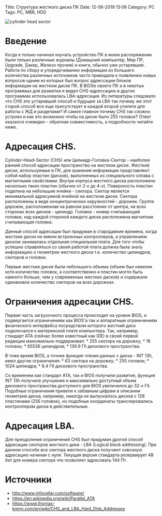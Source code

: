 Title: Структура жесткого диска ПК 
Date: 12-06-2019 13:06
Category: PC
Tags: PC, MBR, HDD

![cylinder head sector]({static}/images/cylinder_head_sector_ru.png)

# Введение 

Когда я только начинал изучать устройство ПК в моем распоряжении были только различные журналы (Домашний компьютер, Мир ПР, Upgrade, ][акер, Железо прочие) и книги, обычно уже устаревшие. Работа по сбору и упорядочиванию информации из большего количества различных источников часто приводила к появлению новых вопросов одним из которых был вопрос адрессации блоков информации на жестком диске ПК. В BIOSе своего ПК и в некотых программых для разметки я видел CHS-адрессацию в других программах использовалась LBA-адресация. Из литературы следовало что CHS это устаревший способ и будущее за LBA так почему же этот старой способ все еще присутствует в каждой второй утилите для работы с ЖД и разделами? И самое главное почему CHS так сложно устроен и как это возможно чтобы на диске было 255 головок? Ответ оказался очевиден - обратная совместимость, а подробности читайте ниже.  

# Адресация CHS.  

Cylinder-Head-Sector (CHS) или Цилиндр-Головка-Сектор - наиболее ранний способ адресации пространство на жестком диске. Жесткий диски, используемые в ПК, для хранения информации представляют собой набор пластин (дисков), выполненных из специального сплава с магнитными свойствами. Внутри корпуса жесткого диска расположено несколько таких пластин (обычно от 2-х до 4-х).  Поверхность пластин поделена на небольшие ячейки - сектора. Сектор является минимальной адресуемой ячейкой на жестком диске. Сектора расположены в виде концентрических окружностей - дорожек. Группа дорожек, расположенная на равном расстояние от центра, на всех сторонах всех дисков - цилиндр. Головка -  номер считывающей головки, над каждой стороной каждого диска расположена магнитная считывающая головка.  

Данный способ адресации был придуман в стародавние времена, когда жесткие диски не имели встроенных контроллеров, а управлением диском занималась отдельная специальная плата. Для того чтобы успешно справляться со своей работой плата должна была знать информацию о геометрии жесткого диска т.е. количество цилиндров, секторов и головок.  

Первые жесткие диски были небольшого объема (объем был невелик хотя количество головок, а соответственно и пластин могло быть намного больше, чем у современных жестких дисков) и содержали одинаковое количество секторов на всех дорожках.   

# Ограничения адресации CHS. 

Первая часть загрузочного процесса происходит на уровне BIOS, и подвергается ограничениям как BIOS'а так и аппаратным ограничениям физического интерфейса посредством которого жесткий диск подключался к материнской плате компьютера. Так, например, стандарт ATA (сейчас более известный как IDE) в своей первой редакции максимально поддерживал: 
    * 255 сектора на дорожку; 
    * 16 головок; 
    * 65536 цилиндров; 
    * 139.9 Гб дискового пространства. 

В тоже время BIOS, а точнее функция чтения данных с диска - INT 13h, имел другие ограничения: 
    * 63 сектора на дорожку; 
    * 255 головок; 
    * 1024 цилиндра; 
    * 8.4 Гб дискового пространства. 

Со временем как стандарт ATA, так и BIOS получили развитие, функция INT 13h получила улучшения и максимально доступный объем дискового пространства доступного для BIOS увеличился до 32-х Гб. Подобные ограничения привели к забавным цифрам в описании геометрии диска, например, никогда не выпускалось дисков с 128 пластинами (256 головок), но подобные координаты транслировались контроллером диска в действительные. 

# Адресация LBA. 

Для преодоления ограничений CHS был придуман дрогой способ адресации секторов жесткого дика - LBA (Logical block addressing). При данном способе все сектора жесткого диска получают сквозную адресацию начиная с нуля. Текущая версия стандарта резервирует 48 бит для номера сектора что позволяет адресовать 144 Пт.

# Источники

* http://www.infocellar.com/software/ 
* https://en.wikipedia.org/wiki/Parallel_ATA 
* https://www.thomas-krenn.com/en/wiki/CHS_and_LBA_Hard_Disk_Addresses 
